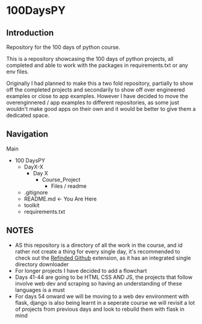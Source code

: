 # 100DaysPY

## Introduction

Repository for the 100 days of python course.

This is a repository showcasing the 100 days of python projects, all completed and able to work with the packages in requirements.txt or any env files. 

Originally I had planned to make this a two fold repository, partially to show off the completed projects and secondarily to show off over engineered examples or close to app examples.
However I have decided to move the overenginnered / app examples to different repositories, as some just wouldn't make good apps on their own and it would be better to give them a dedicated space.

## Navigation

Main
- 100 DaysPY
  - DayX-X
    - Day X
      - Course_Project
        - Files / readme
  - .gitignore
  - README.md <- You Are Here
  - toolkit
  - requirements.txt
  
## NOTES

- AS this repository is a directory of all the work in the course, and id rather not create a thing for every single day, it's recommended to check out 
the [Refinded Github](https://github.com/refined-github/refined-github) extension, as it has an integrated single directory downloader
- For longer projects I have decided to add a flowchart 
- Days 41-44 are going to be HTML CSS AND JS, the projects that follow involve web dev and scraping so having an understanding of these languages is a must
- For days 54 onward we will be moving to a web dev environment with flask, django is also being learnt in a seperate course we will revisit a lot of projects
from previous days and look to rebuild them with flask in mind
